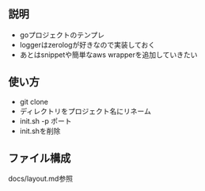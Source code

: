 ## 説明

- goプロジェクトのテンプレ
- loggerはzerologが好きなので実装しておく
- あとはsnippetや簡単なaws wrapperを追加していきたい

## 使い方

- git clone
- ディレクトリをプロジェクト名にリネーム
- init.sh -p ポート 
- init.shを削除

## ファイル構成

docs/layout.md参照

